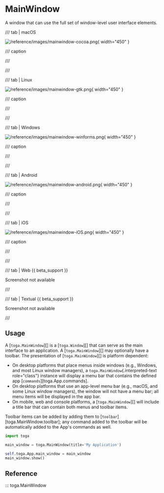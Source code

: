 # MainWindow

A window that can use the full set of window-level user interface elements.

/// tab | macOS

![/reference/images/mainwindow-cocoa.png](/reference/images/mainwindow-cocoa.png){ width="450" }

/// caption

///

<!-- TODO: Update alt text -->

///

/// tab | Linux

![/reference/images/mainwindow-gtk.png](/reference/images/mainwindow-gtk.png){ width="450" }

/// caption

///

<!-- TODO: Update alt text -->

///

/// tab | Windows

![/reference/images/mainwindow-winforms.png](/reference/images/mainwindow-winforms.png){ width="450" }

/// caption

///

<!-- TODO: Update alt text -->

///

/// tab | Android

![/reference/images/mainwindow-android.png](/reference/images/mainwindow-android.png){ width="450" }

/// caption

///

<!-- TODO: Update alt text -->

///

/// tab | iOS

![/reference/images/mainwindow-iOS.png](/reference/images/mainwindow-iOS.png){ width="450" }

/// caption

///

<!-- TODO: Update alt text -->

///

/// tab | Web {{ beta_support }}

Screenshot not available

///

/// tab | Textual {{ beta_support }}

Screenshot not available

///

## Usage

A [`toga.MainWindow`][] is a [`toga.Window`][] that can serve as the main interface to an application. A [`toga.MainWindow`][] may optionally have a toolbar. The presentation of [`toga.MainWindow`][] is platform dependent:

- On desktop platforms that place menus inside windows (e.g., Windows, and most Linux window managers), a `toga.MainWindow`{.interpreted-text role="class"} instance will display a menu bar that contains the defined app [`commands`][toga.App.commands].
- On desktop platforms that use an app-level menu bar (e.g., macOS, and some Linux window managers), the window will not have a menu bar; all menu items will be displayed in the app bar.
- On mobile, web and console platforms, a [`toga.MainWindow`][] will include a title bar that can contain both menus and toolbar items.

Toolbar items can be added by adding them to [`toolbar`][toga.MainWindow.toolbar]; any command added to the toolbar will be automatically added to the App's commands as well.

```python
import toga

main_window = toga.MainWindow(title='My Application')

self.toga.App.main_window = main_window
main_window.show()
```

## Reference

::: toga.MainWindow
